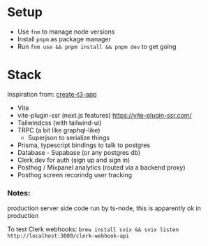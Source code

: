# Setup

- Use `fnm` to manage node versions
- Install `pnpm` as package manager
- Run `fnm use && pnpm install && pnpm dev` to get going

# Stack

Inspiration from: [create-t3-app](https://github.com/t3-oss/create-t3-app)

- Vite
- vite-plugin-ssr (next.js features) https://vite-plugin-ssr.com/
- Tailwindcss (with tailwind-ui)
- TRPC (a bit like graphql-like)
  - Superjson to serialize things
- Prisma, typescript bindings to talk to postgres
- Database - Supabase (or any postgres db)
- Clerk.dev for auth (sign up and sign in)
- Posthog / Mixpanel analytics (routed via a backend proxy)
- Posthog screen recorindg user tracking

### Notes:

production server side code run by ts-node, this is apparently ok in production

To test Clerk webhooks: `brew install svix && svix listen http://localhost:3000/clerk-webhook-api`
